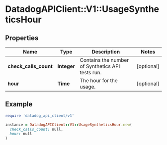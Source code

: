 # DatadogAPIClient::V1::UsageSyntheticsHour

## Properties

| Name                  | Type        | Description                                      | Notes      |
| --------------------- | ----------- | ------------------------------------------------ | ---------- |
| **check_calls_count** | **Integer** | Contains the number of Synthetics API tests run. | [optional] |
| **hour**              | **Time**    | The hour for the usage.                          | [optional] |

## Example

```ruby
require 'datadog_api_client/v1'

instance = DatadogAPIClient::V1::UsageSyntheticsHour.new(
  check_calls_count: null,
  hour: null
)
```
